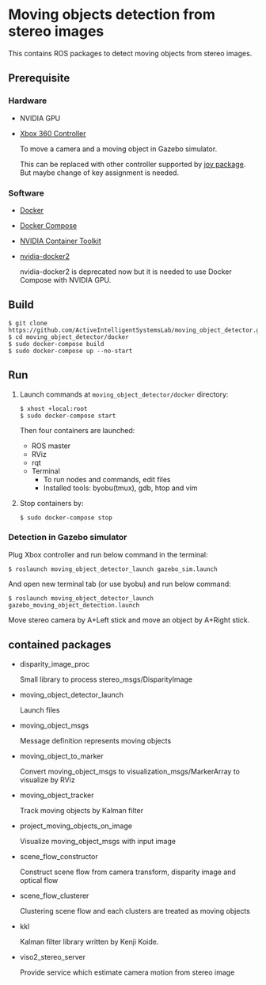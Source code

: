 # Moving objects detection from stereo images

This contains ROS packages to detect moving objects from stereo images.

## Prerequisite

### Hardware

* NVIDIA GPU
* [Xbox 360 Controller](https://www.microsoft.com/accessories/en-ww/products/gaming/xbox-360-controller-for-windows/52a-00004)

  To move a camera and a moving object in Gazebo simulator.
  
  This can be replaced with other controller supported by [joy package](http://wiki.ros.org/joy).
  But maybe change of key assignment is needed.

### Software

* [Docker](https://docs.docker.com/install/linux/docker-ce/ubuntu/)
* [Docker Compose](https://docs.docker.com/compose/install/)
* [NVIDIA Container Toolkit](https://github.com/NVIDIA/nvidia-docker#quickstart)
* [nvidia-docker2](https://github.com/NVIDIA/nvidia-docker#quickstart)
  
  nvidia-docker2 is deprecated now but it is needed to use Docker Compose with NVIDIA GPU.

## Build

```shell
$ git clone https://github.com/ActiveIntelligentSystemsLab/moving_object_detector.git
$ cd moving_object_detector/docker
$ sudo docker-compose build
$ sudo docker-compose up --no-start
```

## Run

1. Launch commands at `moving_object_detector/docker` directory:

   ```shell
   $ xhost +local:root
   $ sudo docker-compose start
   ```

   Then four containers are launched:
   * ROS master
   * RViz
   * rqt
   * Terminal
     * To run nodes and commands, edit files
     * Installed tools: byobu(tmux), gdb, htop and vim

2. Stop containers by:

   ```shell
   $ sudo docker-compose stop
   ```

### Detection in Gazebo simulator

Plug Xbox controller and run below command in the terminal:

```shell
$ roslaunch moving_object_detector_launch gazebo_sim.launch
```

And open new terminal tab (or use byobu) and run below command:

```shell
$ roslaunch moving_object_detector_launch gazebo_moving_object_detection.launch
```

Move stereo camera by A+Left stick and move an object by A+Right stick.

## contained packages

* disparity_image_proc

  Small library to process stereo_msgs/DisparityImage

* moving_object_detector_launch

  Launch files

* moving_object_msgs

  Message definition represents moving objects

* moving_object_to_marker

  Convert moving_object_msgs to visualization_msgs/MarkerArray to visualize by RViz

* moving_object_tracker

  Track moving objects by Kalman filter

* project_moving_objects_on_image

  Visualize moving_object_msgs with input image

* scene_flow_constructor

  Construct scene flow from camera transform, disparity image and optical flow

* scene_flow_clusterer

  Clustering scene flow and each clusters are treated as moving objects

* kkl

  Kalman filter library written by Kenji Koide.

* viso2_stereo_server

  Provide service which estimate camera motion from stereo image


